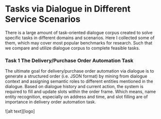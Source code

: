 # Tasks via Dialogue in Different Service Scenarios

There is a large amount of task-oriented dialogue corpus created to solve specific tasks in different domains and scenarios. Here I collected some of them, which may cover most popular benchmarks for research. Such that we compare and utilize dialogue corpus to complete feasible tasks.

### Task 1 The Delivery/Purchase Order Automation Task 

The ultimate goal for delivery/purchase order automation via dialogue is to generate a structured order (i.e. JSON format) by mining from dialogue context and assigning semantic roles to different entities mentioned in the dialogue. Based on dialogue history and current action, the system is required to fill and update slots within the order frame. Which means, name entity recognition, especially on address and time, and slot filling are of importance in delivery order automation task. 

![alt text][logo]
